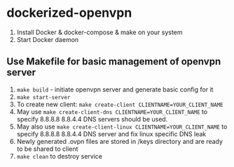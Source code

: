 # dockerized-openvpn
1. Install Docker & docker-compose & make on your system
2. Start Docker daemon
## Use Makefile for basic management of openvpn server
1. ```make build``` - initiate openvpn server and generate basic config for it
2. ```make start-server```
3. To create new client: ```make create-client CLIENTNAME=YOUR_CLIENT_NAME``` 
4. May use ```make create-client-dns CLIENTNAME=YOUR_CLIENT_NAME``` to specify 8.8.8.8 8.8.4.4 DNS servers should be used.
5. May also use ```make create-client-linux CLIENTNAME=YOUR_CLIENT_NAME``` to specify 8.8.8.8 8.8.4.4 DNS server and fix linux specific DNS leak
6. Newly generated .ovpn files are stored in /keys directory and are ready to be shared to client
7. ```make clean``` to destroy service 
